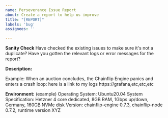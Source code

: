 ```yaml
---
name: Perseverance Issue Report
about: Create a report to help us improve
title: "[REPORT]"
labels: 'bug'
assignees: ''

---
```


**Sanity Check**
Have checked the existing issues to make sure it's not a duplicate?
Have you gotten the relevant logs or error messages for the report?

**Description:**

Example: When an auction concludes, the Chainflip Engine panics and enters a crash loop: here is a link to my logs https://grafana,etc,etc,etc

**Environment:**
(example)
Operating System: Ubuntu20.04
System Specification: Hetzner 4 core dedicated, 8GB RAM, 1Gbps up/down, Germany, 160GB NVMe disk
Version: chainflip-engine 0.7.3, chainflip-node 0.7.2, runtime version XYZ
